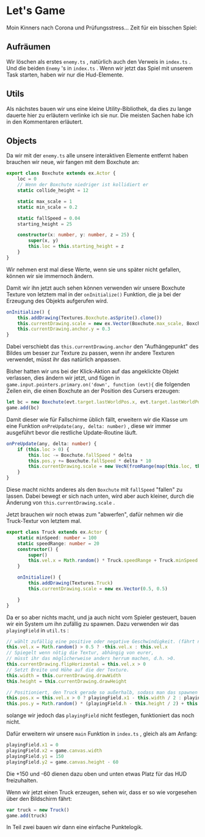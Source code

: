 # Let's Game

Moin Kinners nach Corona und Prüfungsstress... Zeit für ein bisschen Spiel:

## Aufräumen

Wir löschen als erstes `enemy.ts` , natürlich auch den Verweis in `index.ts` .
Und die beiden `Enemy` 's in `index.ts` .
Wenn wir jetzt das Spiel mit unserem Task starten, haben wir nur die Hud-Elemente.

## Utils

Als nächstes bauen wir uns eine kleine Utility-Bibliothek, da dies zu lange dauerte hier zu erläutern verlinke ich sie nur. Die meisten Sachen habe ich in den Kommentaren erläutert.

## Objects

Da wir mit der `enemy.ts` alle unsere interaktiven Elemente entfernt haben brauchen wir neue, wir fangen mit dem Boxchute an:

``` typescript
export class Boxchute extends ex.Actor {
    loc = 0
    // Wenn der Boxchute niedriger ist kollidiert er
    static collide_height = 12

    static max_scale = 1
    static min_scale = 0.2

    static fallSpeed = 0.04
    starting_height = 25

    constructor(x: number, y: number, z = 25) {
        super(x, y)
        this.loc = this.starting_height = z
    }
}
```

Wir nehmen erst mal diese Werte, wenn sie uns später nicht gefallen, können wir sie immernoch ändern.

Damit wir ihn jetzt auch sehen können verwenden wir unsere Boxchute Texture von letztem mal in der `onInitialize()` Funktion, die ja bei der Erzeugung des Objekts aufgerufen wird.

``` typescript
onInitialize() {
    this.addDrawing(Textures.Boxchute.asSprite().clone())
    this.currentDrawing.scale = new ex.Vector(Boxchute.max_scale, Boxchute.max_scale)
    this.currentDrawing.anchor.y = 0.3
}
```

Dabei verschiebt das `this.currentDrawing.anchor` den "Aufhängepunkt" des Bildes um besser zur Texture zu passen, wenn ihr andere Texturen verwendet, müsst ihr das natürlich anpassen.

Bisher hatten wir uns bei der Klick-Aktion auf das angeklickte Objekt verlassen, dies ändern wir jetzt, und fügen in `game.input.pointers.primary.on('down', function (evt){` die folgenden Zeilen ein, die einen Boxchute an der Position des Cursers erzeugen:

``` typescript
let bc = new Boxchute(evt.target.lastWorldPos.x, evt.target.lastWorldPos.y)
game.add(bc)
```

Damit dieser wie für Fallschirme üblich fällt, erweitern wir die Klasse um eine Funktion `onPreUpdate(any, delta: number)` , diese wir immer ausgeführt bevor die restliche Update-Routine läuft.

``` typescript
onPreUpdate(any, delta: number) {
    if (this.loc > 0) {
        this.loc -= Boxchute.fallSpeed * delta
        this.pos.y += Boxchute.fallSpeed * delta * 10
        this.currentDrawing.scale = new VecN(fromRange(map(this.loc, this.starting_height, 0), Boxchute.max_scale, Boxchute.min_scale))
    }
}
```

Diese macht nichts anderes als den `Boxchute` mit `fallSpeed` "fallen" zu lassen. Dabei bewegt er sich nach unten, wird aber auch kleiner, durch die Änderung von `this.currentDrawing.scale` .

Jetzt brauchen wir noch etwas zum "abwerfen", dafür nehmen wir die Truck-Textur von letztem mal.

``` typescript
export class Truck extends ex.Actor {
    static minSpeed: number = 100
    static speedRange: number = 20
    constructor() {
        super()
        this.vel.x = Math.random() * Truck.speedRange + Truck.minSpeed
    }

    onInitialize() {
        this.addDrawing(Textures.Truck)
        this.currentDrawing.scale = new ex.Vector(0.5, 0.5)

    }
}
```

Da er so aber nichts macht, und ja auch nicht vom Spieler gesteuert, bauen wir ein System um ihn zufällig zu spawnen.
Dazu verwenden wir das `playingField` in `util.ts` :

``` typescript
// wählt zufällig eine positive oder negative Geschwindigkeit. (fährt nach rechts bzw. links)
this.vel.x = Math.random() > 0.5 ? -this.vel.x : this.vel.x
// Spiegelt wenn nötig die Textur, abhängig von eurer, 
// müsst ihr das möglicherweise anders herrum machen, d.h. >0.
this.currentDrawing.flipHorizontal = this.vel.x > 0
// Setzt Breite und Höhe auf die der Texture.
this.width = this.currentDrawing.drawWidth
this.height = this.currentDrawing.drawHeight

// Positioniert, den Truck gerade so außerhalb, sodass man das spawnen nicht beobachten kann.
this.pos.x = this.vel.x > 0 ? playingField.x1 - this.width / 2 : playingField.x2 + this.width / 2
this.pos.y = Math.random() * (playingField.h - this.height / 2) + this.height / 2 + playingField.y1
```

solange wir jedoch das `playingField` nicht festlegen, funktioniert das noch nicht.

Dafür erweitern wir unsere `main` Funktion in `index.ts` , gleich als am Anfang:
``` typescript
playingField.x1 = 0
playingField.x2 = game.canvas.width
playingField.y1 = 150
playingField.y2 = game.canvas.height - 60
```

Die +150 und -60 dienen dazu oben und unten etwas Platz für das HUD freizuhalten.

Wenn wir jetzt einen Truck erzeugen, sehen wir, dass er so wie vorgesehen über den Bildschirm fährt:

```typescript
var truck = new Truck()
game.add(truck)
```

In Teil zwei bauen wir dann eine einfache Punktelogik.
